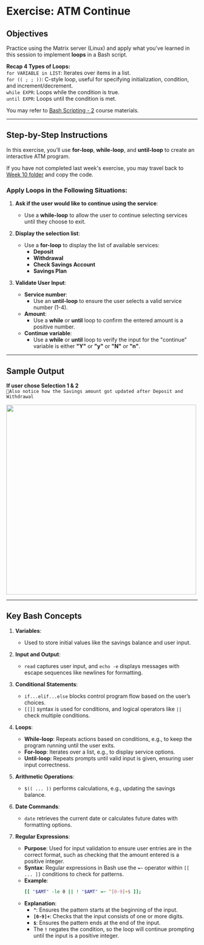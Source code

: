 # Exercise: ATM Continue

## Objectives
Practice using the Matrix server (Linux) and apply what you've learned in this session to implement **loops** in a Bash script.  

**Recap 4 Types of Loops:**  
```for VARIABLE in LIST```: Iterates over items in a list.  
```for (( ; ; ))```: C-style loop, useful for specifying initialization, condition, and increment/decrement.  
```while EXPR```: Loops while the condition is true.  
```until EXPR```: Loops until the condition is met.  

You may refer to [Bash Scripting - 2](http://15.223.64.81/doku.php?id=ops102:bash_scripting_2_-_loops) course materials.

---
## Step-by-Step Instructions

In this exercise, you’ll use **for-loop**, **while-loop**, and **until-loop** to create an interactive ATM program.  


If you have not completed last week's exercise, you may travel back to [Week 10 folder](https://github.com/n106ky/SLG-OPS102/blob/main/Week%2010%20-%20Bash%20Scripting%20-%20i/w10_ATM_ANS.md)  and copy the code.

### Apply Loops in the Following Situations:

1. **Ask if the user would like to continue using the service**:
   - Use a **while-loop** to allow the user to continue selecting services until they choose to exit.

2. **Display the selection list**:
   - Use a **for-loop** to display the list of available services:
     - **Deposit**
     - **Withdrawal**
     - **Check Savings Account**
     - **Savings Plan**

3. **Validate User Input**:
   - **Service number**:
     - Use an **until-loop** to ensure the user selects a valid service number (1-4).
   - **Amount**:
     - Use a **while** or **until** loop to confirm the entered amount is a positive number.
   - **Continue variable**:
     - Use a **while** or **until** loop to verify the input for the "continue" variable is either **"Y"** or **"y"** or **"N"** or **"n"**.

---
## Sample Output
**If user chose Selection 1 & 2**  
```📌Also notice how the Savings amount got updated after Deposit and Withdrawal```  

<img src="https://github.com/user-attachments/assets/612ef468-2c20-4d64-8710-de329e9a972d" width="500">

---
## Key Bash Concepts

1. **Variables**:
   - Used to store initial values like the savings balance and user input.

2. **Input and Output**:
   - `read` captures user input, and `echo -e` displays messages with escape sequences like newlines for formatting.

3. **Conditional Statements**:
   - `if...elif...else` blocks control program flow based on the user’s choices.
   - `[[]]` syntax is used for conditions, and logical operators like `||` check multiple conditions.

4. **Loops**:
   - **While-loop**: Repeats actions based on conditions, e.g., to keep the program running until the user exits.
   - **For-loop**: Iterates over a list, e.g., to display service options.
   - **Until-loop**: Repeats prompts until valid input is given, ensuring user input correctness.

5. **Arithmetic Operations**:
   - `$(( ... ))` performs calculations, e.g., updating the savings balance.

6. **Date Commands**:
   - `date` retrieves the current date or calculates future dates with formatting options.

7. **Regular Expressions**:
   - **Purpose**: Used for input validation to ensure user entries are in the correct format, such as checking that the amount entered is a positive integer.
   - **Syntax**: Regular expressions in Bash use the `=~` operator within `[[ ... ]]` conditions to check for patterns.
   - **Example**:
     ```bash
     [[ "$AMT" -le 0 || ! "$AMT" =~ ^[0-9]+$ ]];
     ```
   - **Explanation**:
     - **`^`**: Ensures the pattern starts at the beginning of the input.
     - **`[0-9]+`**: Checks that the input consists of one or more digits.
     - **`$`**: Ensures the pattern ends at the end of the input.
     - The **`!`** negates the condition, so the loop will continue prompting until the input is a positive integer.

